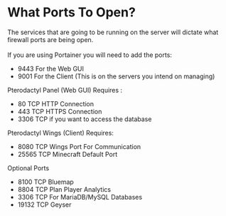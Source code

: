 # What Ports To Open?

The services that are going to be running on the server will dictate what firewall ports are being open.\
\
If you are using Portainer you will need to add the ports:

* 9443 For the Web GUI&#x20;
* 9001 For the Client (This is on the servers you intend on managing)

Pterodactyl Panel (Web GUI) Requires :&#x20;

* 80 TCP HTTP Connection
* 443 TCP HTTPS Connection
* 3306 TCP if you want to access the database

Pterodactyl Wings (Client) Requires:&#x20;

* 8080 TCP Wings Port For Communication
* 25565 TCP Minecraft Default Port

Optional Ports&#x20;

* 8100 TCP Bluemap
* 8804 TCP Plan Player Analytics
* 3306 TCP For MariaDB/MySQL Databases
* 19132 TCP Geyser

